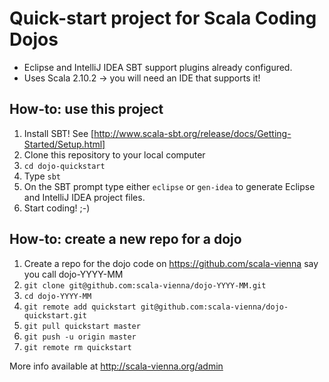 # Quick-start project for Scala Coding Dojos

* Eclipse and IntelliJ IDEA SBT support plugins already configured.
* Uses Scala 2.10.2 -> you will need an IDE that supports it!

## How-to: use this project

1. Install SBT! See [http://www.scala-sbt.org/release/docs/Getting-Started/Setup.html]
1. Clone this repository to your local computer
1. `cd dojo-quickstart`
1. Type `sbt`
1. On the SBT prompt type either `eclipse` or `gen-idea` to generate Eclipse and IntelliJ IDEA project files.
1. Start coding! ;-)

## How-to: create a new repo for a dojo

1. Create a repo for the dojo code on https://github.com/scala-vienna say you call dojo-YYYY-MM
1. `git clone git@github.com:scala-vienna/dojo-YYYY-MM.git`
1. `cd dojo-YYYY-MM`
1. `git remote add quickstart git@github.com:scala-vienna/dojo-quickstart.git`
1. `git pull quickstart master`
1. `git push -u origin master`
1. `git remote rm quickstart`

More info available at http://scala-vienna.org/admin